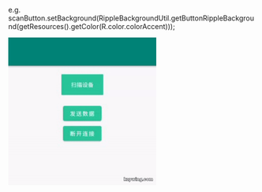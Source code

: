 e.g.
scanButton.setBackground(RippleBackgroundUtil.getButtonRippleBackground(getResources().getColor(R.color.colorAccent)));


![](https://github.com/2666fff/RippleBackgroundUtil-Android/blob/master/ezgif-4-afcf9d9540b8.gif)
